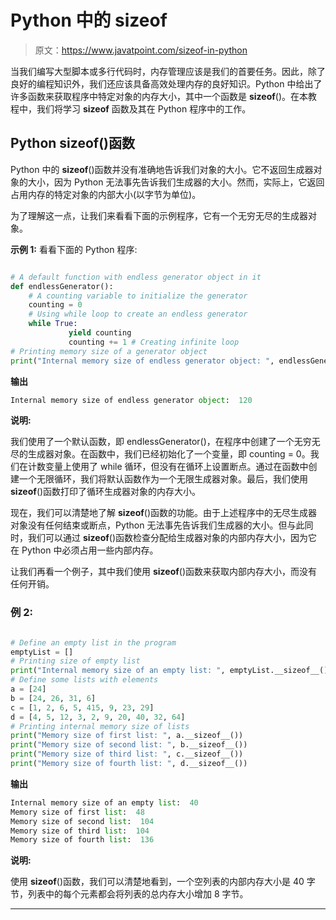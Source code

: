 # Python 中的 sizeof

> 原文：<https://www.javatpoint.com/sizeof-in-python>

当我们编写大型脚本或多行代码时，内存管理应该是我们的首要任务。因此，除了良好的编程知识外，我们还应该具备高效处理内存的良好知识。Python 中给出了许多函数来获取程序中特定对象的内存大小，其中一个函数是 __sizeof__()。在本教程中，我们将学习 __sizeof__ 函数及其在 Python 程序中的工作。

## Python __sizeof__()函数

Python 中的 __sizeof__()函数并没有准确地告诉我们对象的大小。它不返回生成器对象的大小，因为 Python 无法事先告诉我们生成器的大小。然而，实际上，它返回占用内存的特定对象的内部大小(以字节为单位)。

为了理解这一点，让我们来看看下面的示例程序，它有一个无穷无尽的生成器对象。

**示例 1:** 看看下面的 Python 程序:

```py

# A default function with endless generator object in it
def endlessGenerator():
    # A counting variable to initialize the generator
    counting = 0
    # Using while loop to create an endless generator
    while True:
             yield counting
             counting += 1 # Creating infinite loop
# Printing memory size of a generator object
print("Internal memory size of endless generator object: ", endlessGenerator.__sizeof__())

```

**输出**

```py
Internal memory size of endless generator object:  120

```

**说明:**

我们使用了一个默认函数，即 endlessGenerator()，在程序中创建了一个无穷无尽的生成器对象。在函数中，我们已经初始化了一个变量，即 counting = 0。我们在计数变量上使用了 while 循环，但没有在循环上设置断点。通过在函数中创建一个无限循环，我们将默认函数作为一个无限生成器对象。最后，我们使用 __sizeof__()函数打印了循环生成器对象的内存大小。

现在，我们可以清楚地了解 __sizeof__()函数的功能。由于上述程序中的无尽生成器对象没有任何结束或断点，Python 无法事先告诉我们生成器的大小。但与此同时，我们可以通过 __sizeof__()函数检查分配给生成器对象的内部内存大小，因为它在 Python 中必须占用一些内部内存。

让我们再看一个例子，其中我们使用 __sizeof__()函数来获取内部内存大小，而没有任何开销。

### 例 2:

```py

# Define an empty list in the program
emptyList = []
# Printing size of empty list
print("Internal memory size of an empty list: ", emptyList.__sizeof__())
# Define some lists with elements
a = [24]
b = [24, 26, 31, 6]
c = [1, 2, 6, 5, 415, 9, 23, 29]
d = [4, 5, 12, 3, 2, 9, 20, 40, 32, 64]
# Printing internal memory size of lists
print("Memory size of first list: ", a.__sizeof__())
print("Memory size of second list: ", b.__sizeof__())
print("Memory size of third list: ", c.__sizeof__())
print("Memory size of fourth list: ", d.__sizeof__())

```

**输出**

```py
Internal memory size of an empty list:  40
Memory size of first list:  48
Memory size of second list:  104
Memory size of third list:  104
Memory size of fourth list:  136

```

**说明:**

使用 __sizeof__()函数，我们可以清楚地看到，一个空列表的内部内存大小是 40 字节，列表中的每个元素都会将列表的总内存大小增加 8 字节。

* * *